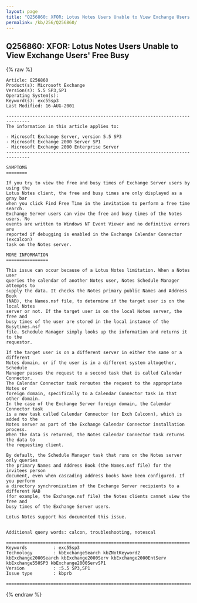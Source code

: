 ```yaml
---
layout: page
title: "Q256860: XFOR: Lotus Notes Users Unable to View Exchange Users' Free Busy"
permalink: /kb/256/Q256860/
---
```


## Q256860: XFOR: Lotus Notes Users Unable to View Exchange Users' Free Busy

{% raw %}

	Article: Q256860
	Product(s): Microsoft Exchange
	Version(s): 5.5 SP3,SP1
	Operating System(s): 
	Keyword(s): exc55sp3
	Last Modified: 16-AUG-2001
	
	-------------------------------------------------------------------------------
	The information in this article applies to:
	
	- Microsoft Exchange Server, version 5.5 SP3 
	- Microsoft Exchange 2000 Server SP1 
	- Microsoft Exchange 2000 Enterprise Server 
	-------------------------------------------------------------------------------
	
	SYMPTOMS
	========
	
	If you try to view the free and busy times of Exchange Server users by using the
	Lotus Notes client, the free and busy times are only displayed as a gray bar
	when you click Find Free Time in the invitation to perform a free time search.
	Exchange Server users can view the free and busy times of the Notes users. No
	events are written to Windows NT Event Viewer and no definitive errors are
	reported if debugging is enabled in the Exchange Calendar Connector (excalcon)
	task on the Notes server.
	
	MORE INFORMATION
	================
	
	This issue can occur because of a Lotus Notes limitation. When a Notes user
	queries the calendar of another Notes user, Notes Schedule Manager attempts to
	supply the data. It checks the Notes primary public Names and Address Book
	(NAB), the Names.nsf file, to determine if the target user is on the local Notes
	server or not. If the target user is on the local Notes server, the free and
	busy times of the user are stored in the local instance of the Busytimes.nsf
	file. Schedule Manager simply looks up the information and returns it to the
	requestor.
	
	If the target user is on a different server in either the same or a different
	Notes domain, or if the user is in a different system altogether, Schedule
	Manager passes the request to a second task that is called Calendar Connector.
	The Calendar Connector task reroutes the request to the appropriate Notes or
	foreign domain, specifically to a Calendar Connector task in that other domain.
	In the case of the Exchange Server foreign domain, the Calendar Connector task
	is a new task called Calendar Connector (or Exch Calconn), which is added to the
	Notes server as part of the Exchange Calendar Connector installation process.
	When the data is returned, the Notes Calendar Connector task returns the data to
	the requesting client.
	
	By default, the Schedule Manager task that runs on the Notes server only queries
	the primary Names and Address Book (the Names.nsf file) for the invitees person
	document, even when cascading address books have been configured. If you perform
	a directory synchronization of the Exchange Server recipients to a different NAB
	(for example, the Exchange.nsf file) the Notes clients cannot view the free and
	busy times of the Exchange Server users.
	
	Lotus Notes support has documented this issue.
	
	
	Additional query words: calcon, troubleshooting, notescal
	
	======================================================================
	Keywords          : exc55sp3 
	Technology        : kbExchangeSearch kbZNotKeyword2 kbExchange2000Search kbExchange2000Serv kbExchange2000EntServ kbExchange550SP3 kbExchange2000ServSP1
	Version           : :5.5 SP3,SP1
	Issue type        : kbprb
	
	=============================================================================
	

{% endraw %}
